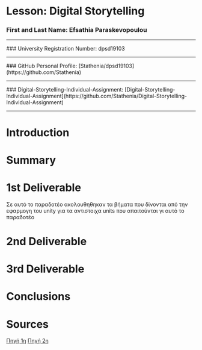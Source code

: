 # Lesson: Digital Storytelling

### First and Last Name: Efsathia Paraskevopoulou 
<hr>
### University Registration Number: dpsd19103
<hr>
### GitHub Personal Profile: [Stathenia/dpsd19103](https://github.com/Stathenia)
<hr>
### Digital-Storytelling-Individual-Assignment: [Digital-Storytelling-Individual-Assignment](https://github.com/Stathenia/Digital-Storytelling-Individual-Assignment)
<hr>

# Introduction



# Summary


# 1st Deliverable
</p> Σε αυτό το παραδοτέο ακολουθηθηκαν τα βήματα που δίνονται από την εφαρμογη του unity για τα αντιστοιχα units που απαιτούνται γι αυτό το παραδοτέο </p>


# 2nd Deliverable


# 3rd Deliverable 


# Conclusions


# Sources
[Πηγή 1η](https://learn.unity.com/course/real-time-animated-storytelling?tab=overview&uv=2019.4)
[Πηγή 2η](https://docs.github.com/en/get-started/writing-on-github/working-with-saved-replies/about-saved-replies)
